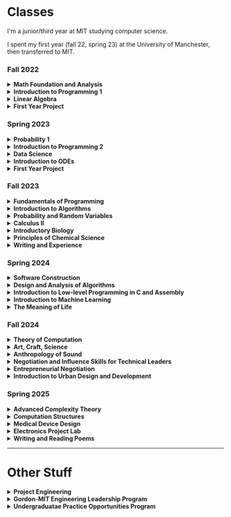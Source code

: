 # Classes
I'm a junior/third year at MIT studying computer science.

I spent my first year (fall 22, spring 23) at the University of Manchester,
then transferred to MIT.

### Fall 2022
<details> 
    <summary><b>Math Foundation and Analysis</b></summary>
    Covered logical statements and proof techniques, set theory, complex numbers, 
    functions (including composition and inversion), sequences (convergence and 
    limits), and real-valued functions (continuity and limits).
</details>
<details>
    <summary><b>Introduction to Programming 1</b></summary>
    Covered fundamental concepts including variables, types, iteration, selection,
    file handling, functions, packages, libraries, graphics, key binding, validation,
    exceptions, and basic algorithms. Focused on writing, optimizing, and debugging 
    Python code, developing logical problem-solving skills, and object-oriented programming principles.
</details>
<details>
    <summary><b>Linear Algebra</b></summary>
    Covered matrix operations, special matrix classes, solving linear systems, 
    determinants, eigenvalues, eigenvectors, linear independence, basis, 
    linear transformations, inner products, norms, and isometries.
</details>
<details>
    <summary><b>First Year Project</b></summary>
    Focused on developing non-technical skills through team-based projects. 
    Covered teamwork, communication, reflection, self-organization, time management, 
    and independent learning. Worked on understanding ethical frameworks in 
    computer science, intellectual property issues, and developing a web-based 
    information system. Emphasized inquiry-based learning, group work, goal-setting, 
    and project management. Included technical presentations, report writing, and 
    reflection on professional development.
</details>

### Spring 2023
<details> 
    <summary><b>Probability 1</b></summary>
    Introduced core probability concepts including probability spaces, conditional probability,
    independence, and discrete/continuous random variables. Covered classical distributions 
    (Binomial, Geometric, Poisson, Normal, Exponential), expectation/variance calculations, 
    and foundational theorems like the Central Limit Theorem and Law of Large Numbers. 
    Emphasized modeling real-world randomness and applying distributions to scenarios like coin flips, 
    waiting times, and sums of variables.
</details>
<details>
    <summary><b>Introduction to Programming 2</b></summary>
    This course covered advanced Java programming, focusing on object-oriented design,
    UML class design, inheritance, polymorphism, interfaces, and abstraction. 
    Included Java Collections Framework, custom data structures, JavaFX for GUI development, 
    file I/O, error handling, generics, streams, concurrency, and package management.
</details>
<details>
    <summary><b>Data Science</b></summary>
    Introduced the data science process, focused on data cleaning, exploration, 
    and visualization using Python tools like NumPy, Pandas, and Jupyter Notebooks. 
    It covered uncertainty measurement, statistical thinking, Bayesian reasoning, 
    and ethical considerations in data analysis. Students learned machine learning basics,
    including classification, regression, model evaluation, and techniques like 
    naive Bayes and logistic regression, with practical applications such as 
    building an email spam filter.
</details>
<details>
    <summary><b>Introduction to ODEs</b></summary>
    Introduced ordinary differential equations (ODEs), covered classification, 
    analytical solution methods for first and second-order ODEs, and approximate techniques (graphical, numerical, Euler method). Emphasized applications in various fields like 
    Newtonian mechanics, population models, economics, and biology. 
    Learned to classify ODEs, assess solution existence/uniqueness, 
    apply analytical techniques, perform phase plane analysis for first-order systems, 
    and interpret numerical approximations for initial value problems.
</details>
<details>
    <summary><b>First Year Project</b></summary>
    Focused on developing non-technical skills through team-based projects. 
    Covered teamwork, communication, reflection, self-organization, time management, 
    and independent learning. Worked on understanding ethical frameworks in 
    computer science, intellectual property issues, and developing a web-based 
    information system. Emphasized inquiry-based learning, group work, goal-setting, 
    and project management. Included technical presentations, report writing, and 
    reflection on professional development.
</details>

### Fall 2023
<details>
    <summary><b>Fundamentals of Programming</b></summary>
    Introduced fundamental concepts of programming. Developed skills in applying 
    basic methods from programming languages to abstract problems. Topics included
    programming and Python basics, computational concepts, software engineering, 
    algorithmic techniques, data types, and recursion.  
    Lab component consisted of software design, construction, and implementation of design. 
</details>
<details>
    <summary><b>Introduction to Algorithms</b></summary>
    Introducted mathematical modeling of computational problems, common algorithms, 
    algorithmic paradigms, and data structures used to solve these problems. 
    Emphasized the relationship between algorithms and programming, and 
    introduced basic performance measures and analysis techniques for these problems.
</details>
<details>
    <summary><b>Probability and Random Variables</b></summary>
    Probability spaces, random variables, distribution functions. Binomial, geometric, 
    hypergeometric, Poisson distributions. Uniform, exponential, normal, gamma and 
    beta distributions. Conditional probability, Bayes theorem, joint distributions. 
    Chebyshev inequality, law of large numbers, and central limit theorem. 
</details>
<details>
    <summary><b>Calculus II</b></summary>
    Calculus of several variables. Vector algebra in 3-space, determinants, matrices. 
    Vector-valued functions of one variable, space motion. 
    Scalar functions of several variables: partial differentiation, gradient, optimization techniques. 
    Double integrals and line integrals in the plane; exact differentials and conservative fields;
    Green's theorem and applications, triple integrals, line and surface integrals in space, 
    Divergence theorem, Stokes' theorem; applications.
</details>
<details>
    <summary><b>Introductory Biology</b></summary>
    Introduction to fundamental principles of biochemistry, molecular biology and 
    genetics for understanding the functions of living systems. Covered examples 
    of the use of chemical biology, the use of genetics in biological discovery, 
    principles of cellular organization and communication, immunology, cancer, and 
    engineering biological systems. Included 21st-century molecular genetics in 
    understanding human health and therapeutic intervention.
</details>
<details>
    <summary><b>Principles of Chemical Science</b></summary>
    Introduction to chemistry, with emphasis on basic principles of atomic and 
    molecular electronic structure, thermodynamics, acid-base and redox equilibria, 
    chemical kinetics, and catalysis. Introduction to the chemistry of biological,
    inorganic, and organic molecules. 
</details>
<details>
    <summary><b>Writing and Experience</b></summary>
    Acting as participant-observers, investigated MIT's history and culture through
    visits to the Institute's archives and museums, relevant readings, and depictions
    of MIT in popular culture. 
</details>

### Spring 2024
<details>
    <summary><b>Software Construction</b></summary>
    Introduced fundamental principles and techniques of software development: 
    how to write software that is safe from bugs, easy to understand, and ready for change. 
    Topics included specifications and invariants; testing, test-case generation, and coverage;
    abstract data types and representation independence; design patterns for 
    object-oriented programming; concurrent programming, including message passing 
    and shared memory concurrency, and defending against races and deadlock; and 
    functional programming with immutable data and higher-order functions. 
    Included weekly programming exercises and larger group programming projects.
</details>
<details>
    <summary><b>Design and Analysis of Algorithms</b></summary>
    Techniques for the design and analysis of efficient algorithms, emphasized 
    methods useful in practice. Topics included sorting; search trees, heaps, and hashing;
    divide-and-conquer; dynamic programming; greedy algorithms; amortized analysis; 
    graph algorithms; and shortest paths. Advanced topics included network flow; 
    polynomial and matrix calculations;
    caching; and parallel computing.
</details>
<details>
    <summary><b>Introduction to Low-level Programming in C and Assembly</b></summary>
    Introduction to C and assembly language. Studied the C language, focusing on 
    memory and associated topics including pointers, how different data structures 
    are stored in memory, the stack, and the heap in order to build a strong understanding
    of the constraints involved in manipulating complex data structures in modern computational systems.
    Studied assembly language to facilitate a firm understanding of how high-level 
    languages are translated to machine-level instructions.
</details>
<details>
    <summary><b>Introduction to Machine Learning</b></summary>
    Introduction to the principles and algorithms of machine learning from an 
    optimization perspective. 
    Topics included linear and non-linear models for supervised, unsupervised, 
    and reinforcement learning, with a focus on gradient-based methods and 
    neural-network architectures.
</details>
<details>
    <summary><b>The Meaning of Life</b></summary>
    Examined how a variety of cultural traditions propose answers to the question 
    of how to live a meaningful life. 
    Considered the meaning of life, not as a philosophical abstraction, but as a 
    question that individuals grapple with in their daily lives, facing difficult 
    decisions between meeting and defying cultural expectations. 
    Provided tools for thinking about moral decisions as social and historical practices,
    and encouraged comparison and contextualizaiton of the ways people in different 
    times and places approach fundamental ethical concerns.
</details>


### Fall 2024
<details>
    <summary><b>Theory of Computation</b></summary>
    Computability and computational complexity theory. Regular and context-free languages. 
    Decidable and undecidable problems, reducibility, recursive function theory. 
    Time and space measures on computation, completeness, hierarchy theorems, 
    inherently complex problems, oracles, probabilistic computation, 
    and interactive proof systems.
</details>
<details>
    <summary><b>Art, Craft, Science</b></summary>
    Examined how people learn, practice, and evaluate traditional and contemporary craft techniques. 
    Social science theories of design, embodiment, apprenticeship learning, skill, 
    labor, expertise, and tacit knowledge were used to explore distinctions among 
    art, craft, and science. 
    Discussed the commoditization of craft into market goods, collectible art, and 
    tourism industries. Ethnographic and historical case studies included textiles, 
    Shaker furniture, glassblowing, quilting, cheesemaking, industrial design, 
    home and professional cooking, factory and laboratory work, CAD/CAM. 
    Included demonstrations, field trips, and hands-on craft projects.
</details>
<details>
    <summary><b>Anthropology of Sound</b></summary>
    Examined the ways humans experience sound and how perceptions and technologies 
    of sound emerge from cultural, economic, and historical worlds. 
    Considered how the sound/noise/music boundaries have been imagined, created, 
    and modeled across sociocultural and historical contexts. 
    Learned how environmental, linguistic, and musical sounds are construed cross-culturally 
    as well as the rise of telephony, architectural acoustics, sound recording, 
    multi-channel and spatial mix performance, and the globalized travel of these technologies. 
    Questions of sound ownership, property, authorship, remix, and copyright in 
    the digital age were also addressed.
</details>
<details>
    <summary><b>Negotiation and Influence Skills for Technical Leaders</b></summary>
    Focused around the premise that the abilities to negotiate with, and influence others, 
    are essential to being an effective leader in technology rich environments. Provided 
    underlying principles and a repertoire of negotiation and influence skills that 
    apply to interpersonal situations, particularly those where an engineer or 
    project leader lacks formal authority over others in delivering results. 
    Utilized research-based approaches through the application of multiple learning methods, 
    including experiential role plays, case studies, assessments, feedback, and personal reflections.
    Concepts such as the zone of possible agreements, best alternative to negotiated agreements, 
    and sources of influence were put into practice.
</details>
<details>
    <summary><b>Entrepreneurial Negotiation</b></summary>
    Combined negotiation exercises and in-person lectures designed to empower budding 
    entrepreneurs with negotiation techniques to protect and increase the value of 
    their ideas, deal with ego and build trust in relationships, and navigate entrepreneurial bargaining 
    under constraints of economic uncertainty and complex technical considerations. 
    Completed scheduled weekly assignments, including feedback memos to counterpart negotiators, 
    and met to discuss and reflect on their experiences with the course.
</details>
<details>
    <summary><b>Introduction to Urban Design and Development</b></summary>
    Examined the evolving structure of cities and the way that cities, suburbs, 
    and metropolitan areas can be designed and developed. Surveyed the ideas of 
    a wide range of people who have addressed urban problems. 
    Stressed the connection between values and design. 
    Demonstrated how physical, social, political and economic forces interact to 
    shape and reshape cities over time. Introduced links between urban design and urban science.
</details>

### Spring 2025
<details>
    <summary><b>Advanced Complexity Theory</b></summary>
    Current research topics in computational complexity theory. 
    Nondeterministic, alternating, probabilistic, and parallel computation models. 
    Boolean circuits. Complexity classes and complete sets. The polynomial-time hierarchy. 
    Interactive proof systems. Relativization. Definitions of randomness. Pseudo-randomness and derandomizations. Interactive proof systems and probabilistically checkable proofs

    Includes personal research project (topic TBD for me).
</details>
<details>
    <summary><b>Computation Structures</b></summary>
    Introduction to the design of digital systems and computer architecture. 
    Emphasizes expressing all hardware designs in a high-level hardware description 
    language and synthesizing the designs. 
    Topics include combinational and sequential circuits, instruction set abstraction 
    for programmable hardware, single-cycle and pipelined processor implementations, 
    multi-level memory hierarchies, virtual memory, exceptions and I/O, and parallel systems.
</details>
<details>
    <summary><b>Medical Device Design</b></summary>
    An intense project-based learning experience around the design of medical devices 
    with foci ranging from mechanical to electro mechanical to electronics. Projects 
    motivated by real-world clinical challenges provided by sponsors and clinicians 
    who also help mentor teams. Covers the design process, project management, and 
    fundamentals of mechanical and electrical circuit and sensor design. 
    Working in a small team to execute a substantial term project, with emphasis 
    placed upon developing creative designs — via a deterministic design process — 
    that are developed and optimized using analytical techniques.
</details>
<details>
    <summary><b>Electronics Project Lab</b></summary>
    Intuition-based introduction to electronics, electronic components, and test 
    equipment such as oscilloscopes, multimeters, and signal generators. 
    Key components studied and used are op-amps, comparators, bi-polar transistors, 
    and diodes (including LEDs). Design, build, and debug small electronics projects 
    (often featuring sound and light) to put their new knowledge into practice.
</details>
<details>
    <summary><b>Writing and Reading Poems</b></summary>
    Examination of the formal structural and textual variety in poetry. 
    Extensive practice in the making of poems and the analysis of both students' 
    manuscripts and texts from 16th- through 20th-century literature. 
    Attempts to make relevant the traditional elements of poetry and their contemporary alternatives.
</details>
<!-- * Introduction to Autonomous Underwater Vehicles
* Introduction to Design -->

---

# Other Stuff
<details>
    <summary><b>Project Engineering</b></summary>
    Attended and participated in a four-day off-site workshop covering an introduction
     to basic principles, methods, and tools for project management in a realistic context. 
     In a team, created a plan for a project in farm automation. 
    Developed skills applicable to the planning and management of complex engineering projects. 
    Topics included cost-benefit analysis, resource and cost estimation, 
    and project control and delivery which were practiced during an experiential, team-based activity. 
    Case studies highlighted projects in both hardware/software and consumer packaged goods.
</details>
<details>
    <summary><b>Gordon-MIT Engineering Leadership Program</b></summary>
    Selective leader development program focused on being an effective member and 
    leader of industry engineering teams. Actively practicing leadership, teamwork, 
    and communication skills in an engineering context; complementing MIT’s technical 
    coursework.
</details>
<details>
    <summary><b>Undergraduatae Practice Opportunities Program</b></summary>
    Honed teamwork, problem solving, and communication skills through professional
    development themed workshops, discussions, modules, and mentorship.
    Collaborated with a team of six peers over the course of a 4-day workshop to 
    ideate, research, and present a theoretical sustainable dorm at MIT to c-suite level executives.
</details>
